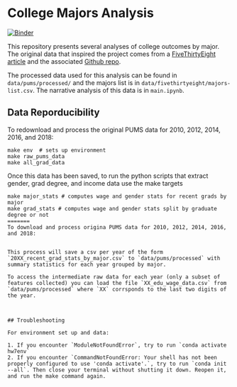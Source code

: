 # College Majors Analysis

[![Binder](https://mybinder.org/badge_logo.svg)](https://mybinder.org/v2/gh/UCB-stat-159-s22/hw07-Group21/main?labpath=main.ipynb)

This repository presents several analyses of college outcomes by major. The original data that inspired the project comes from a [FiveThirtyEight article](https://fivethirtyeight.com/features/the-economic-guide-to-picking-a-college-major/) and the associated [Github repo](https://github.com/fivethirtyeight/data/tree/master/college-majors). 


The processed data used for this analysis can be found in `data/pums/processed/` and the majors list is in `data/fivethirtyeight/majors-list.csv`. The narrative analysis of this data is in `main.ipynb`. 


## Data Reporducibility

To redownload and process the original PUMS data for 2010, 2012, 2014, 2016, and 2018: 
```
make env  # sets up environment
make raw_pums_data
make all_grad_data
```
Once this data has been saved, to run the python scripts that extract gender, grad degree, and income data use the make targets
```
make major_stats # computes wage and gender stats for recent grads by major
make grad_stats # computes wage and gender stats split by graduate degree or not 
=======
To download and process origina PUMS data for 2010, 2012, 2014, 2016, and 2018: 
```
```

This process will save a csv per year of the form `20XX_recent_grad_stats_by_major.csv` to `data/pums/processed` with summary statistics for each year grouped by major. 

To access the intermediate raw data for each year (only a subset of features collected) you can load the file `XX_edu_wage_data.csv` from `data/pums/processed` where `XX` corrsponds to the last two digits of the year. 



## Troubleshooting

For environment set up and data:

1. If you encounter `ModuleNotFoundError`, try to run `conda activate hw7env`
2. If you encounter `CommandNotFoundError: Your shell has not been properly configured to use 'conda activate'.`, try to run `conda init --all`. Then close your terminal without shutting it down. Reopen it, and run the make command again.  

